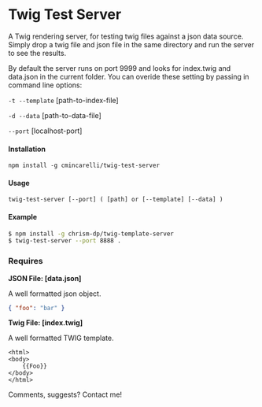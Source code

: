 # Twig Test Server

A Twig rendering server, for testing twig files against a json data source. Simply drop a twig file and json file in the same directory and run the server to see the results.

By default the server runs on port 9999 and looks for index.twig and data.json in the current folder. You can overide these setting by passing in command line options:

`-t --template` [path-to-index-file]

`-d --data` [path-to-data-file]

`--port` [localhost-port]

#### Installation

`npm install -g cmincarelli/twig-test-server`

#### Usage

`twig-test-server [--port] ( [path] or [--template] [--data] )`

#### Example

```bash
$ npm install -g chrism-dp/twig-template-server
$ twig-test-server --port 8888 .
```

### Requires

**JSON File: [data.json]**

A well formatted json object.

```json
{ "foo": "bar" }
```

**Twig File: [index.twig]**

A well formatted TWIG template.

```twig
<html>
<body>
	{{Foo}}
</body>
</html>
```

Comments, suggests? Contact me!

